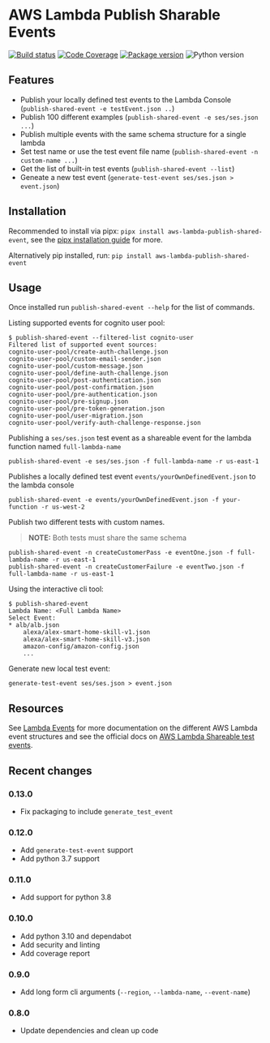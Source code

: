 # AWS Lambda Publish Sharable Events

[![Build status](https://github.com/michaelbrewer/aws-lambda-events/actions/workflows/python.yml/badge.svg)](https://github.com/michaelbrewer/aws-lambda-events/actions/workflows/python.yml)
[![Code Coverage](https://codecov.io/gh/michaelbrewer/aws-lambda-events/branch/main/graph/badge.svg?token=J433NUHYNT)](https://codecov.io/gh/michaelbrewer/aws-lambda-events)
[![Package version](https://img.shields.io/pypi/v/aws-lambda-publish-shared-event?color=%2334D058&label=pypi%20package)](https://pypi.org/project/aws-lambda-publish-shared-event/)
![Python version](https://img.shields.io/pypi/pyversions/aws-lambda-publish-shared-event.svg?color=%2334D058)

## Features

- Publish your locally defined test events to the Lambda Console (`publish-shared-event -e testEvent.json ..`)
- Publish 100 different examples (`publish-shared-event -e ses/ses.json ...`)
- Publish multiple events with the same schema structure for a single lambda
- Set test name or use the test event file name (`publish-shared-event -n custom-name ...`)
- Get the list of built-in test events (`publish-shared-event --list`)
- Geneate a new test event (`generate-test-event ses/ses.json > event.json`)

## Installation

Recommended to install via pipx: `pipx install aws-lambda-publish-shared-event`, see the [pipx installation guide](https://pypa.github.io/pipx/installation/) for more.

Alternatively pip installed, run: `pip install aws-lambda-publish-shared-event`

## Usage

Once installed run `publish-shared-event --help` for the list of commands.

Listing supported events for cognito user pool:

```script
$ publish-shared-event --filtered-list cognito-user
Filtered list of supported event sources:
cognito-user-pool/create-auth-challenge.json
cognito-user-pool/custom-email-sender.json
cognito-user-pool/custom-message.json
cognito-user-pool/define-auth-challenge.json
cognito-user-pool/post-authentication.json
cognito-user-pool/post-confirmation.json
cognito-user-pool/pre-authentication.json
cognito-user-pool/pre-signup.json
cognito-user-pool/pre-token-generation.json
cognito-user-pool/user-migration.json
cognito-user-pool/verify-auth-challenge-response.json
```

Publishing a `ses/ses.json` test event as a shareable event for the lambda function named `full-lambda-name`

```script
publish-shared-event -e ses/ses.json -f full-lambda-name -r us-east-1
```

Publishes a locally defined test event `events/yourOwnDefinedEvent.json` to the lambda console

```script
publish-shared-event -e events/yourOwnDefinedEvent.json -f your-function -r us-west-2
```

Publish two different tests with custom names.

> **NOTE:** Both tests must share the same schema

```script
publish-shared-event -n createCustomerPass -e eventOne.json -f full-lambda-name -r us-east-1
publish-shared-event -n createCustomerFailure -e eventTwo.json -f full-lambda-name -r us-east-1
```

Using the interactive cli tool:

```script
$ publish-shared-event
Lambda Name: <Full Lambda Name>
Select Event:
* alb/alb.json
    alexa/alex-smart-home-skill-v1.json
    alexa/alex-smart-home-skill-v3.json
    amazon-config/amazon-config.json
    ...
```

Generate new local test event:

```script
generate-test-event ses/ses.json > event.json
```

## Resources

See [Lambda Events](https://lambda.101i.de/) for more documentation on the different AWS Lambda event structures 
and see the official docs on [AWS Lambda Shareable test events](https://docs.aws.amazon.com/lambda/latest/dg/testing-functions.html#creating-shareable-events).

## Recent changes

### 0.13.0

- Fix packaging to include `generate_test_event`

### 0.12.0

- Add `generate-test-event` support
- Add python 3.7 support

### 0.11.0

- Add support for python 3.8

### 0.10.0

- Add python 3.10 and dependabot
- Add security and linting
- Add coverage report

### 0.9.0

- Add long form cli arguments (`--region`, `--lambda-name`, `--event-name`)

### 0.8.0

- Update dependencies and clean up code
